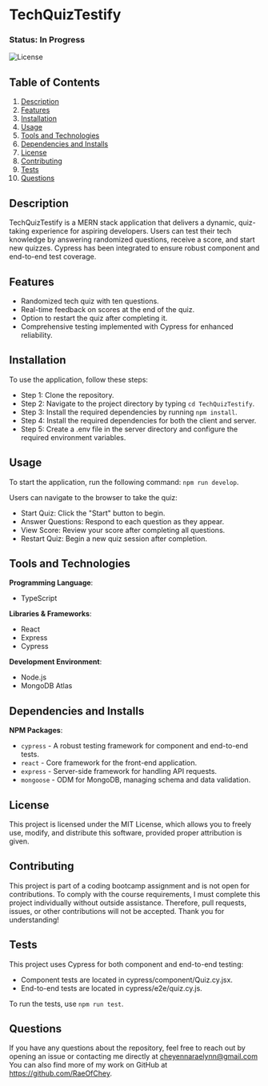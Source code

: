 # TechQuizTestify

### Status: In Progress

![License](https://img.shields.io/badge/license-MIT-brightgreen.svg)

## Table of Contents
1. [Description](#description)
2. [Features](#features)
3. [Installation](#installation)
4. [Usage](#usage)
5. [Tools and Technologies](#tools-and-technologies)
6. [Dependencies and Installs](#dependencies-and-installs)
7. [License](#license)
8. [Contributing](#contributing)
9. [Tests](#tests)
10. [Questions](#questions)

## Description
TechQuizTestify is a MERN stack application that delivers a dynamic, quiz-taking experience for aspiring developers. Users can test their tech knowledge by answering randomized questions, receive a score, and start new quizzes. Cypress has been integrated to ensure robust component and end-to-end test coverage.

## Features
- Randomized tech quiz with ten questions.
- Real-time feedback on scores at the end of the quiz.
- Option to restart the quiz after completing it.
- Comprehensive testing implemented with Cypress for enhanced reliability.

## Installation
To use the application, follow these steps:

- Step 1: Clone the repository.
- Step 2: Navigate to the project directory by typing `cd TechQuizTestify`.
- Step 3: Install the required dependencies by running `npm install`.
- Step 4: Install the required dependencies for both the client and server.
- Step 5: Create a .env file in the server directory and configure the required environment variables.

## Usage
To start the application, run the following command: `npm run develop`.

Users can navigate to the browser to take the quiz:
- Start Quiz: Click the "Start" button to begin.
- Answer Questions: Respond to each question as they appear.
- View Score: Review your score after completing all questions.
- Restart Quiz: Begin a new quiz session after completion.

## Tools and Technologies
**Programming Language**:
- TypeScript

**Libraries & Frameworks**:
- React
- Express
- Cypress

**Development Environment**:
  - Node.js
  - MongoDB Atlas

## Dependencies and Installs

**NPM Packages**:
- `cypress` - A robust testing framework for component and end-to-end tests.
- `react` - Core framework for the front-end application.
- `express` - Server-side framework for handling API requests.
- `mongoose` - ODM for MongoDB, managing schema and data validation.

## License
This project is licensed under the MIT License, which allows you to freely use, modify, and distribute this software, provided proper attribution is given.

## Contributing
This project is part of a coding bootcamp assignment and is not open for contributions. To comply with the course requirements, I must complete this project individually without outside assistance. Therefore, pull requests, issues, or other contributions will not be accepted. Thank you for understanding!

## Tests
This project uses Cypress for both component and end-to-end testing:
- Component tests are located in cypress/component/Quiz.cy.jsx.
- End-to-end tests are located in cypress/e2e/quiz.cy.js.

To run the tests, use `npm run test`.

## Questions
If you have any questions about the repository, feel free to reach out by opening an issue or contacting me directly at cheyennaraelynn@gmail.com You can also find more of my work on GitHub at https://github.com/RaeOfChey.
